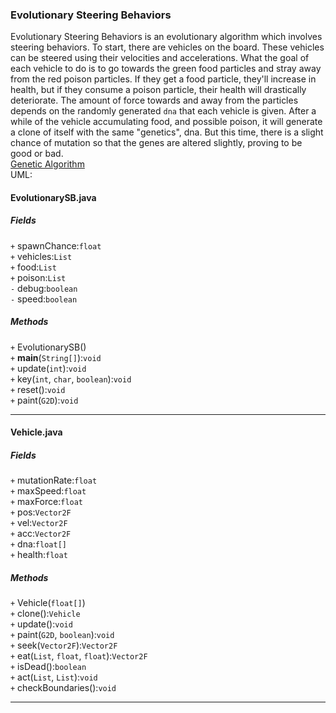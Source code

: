 ### Evolutionary Steering Behaviors
Evolutionary Steering Behaviors is an evolutionary algorithm which involves steering behaviors. To start, there are vehicles on the board. These vehicles can be steered using their velocities and accelerations. What the goal of each vehicle to do is to go towards the green food particles and stray away from the red poison particles. If they get a food particle, they'll increase in health, but if they consume a poison particle, their health will drastically deteriorate. The amount of force towards and away from the particles depends on the randomly generated `dna` that each vehicle is given. After a while of the vehicle accumulating food, and possible poison, it will generate a clone of itself with the same "genetics", dna. But this time, there is a slight chance of mutation so that the genes are altered slightly, proving to be good or bad.  
[Genetic Algorithm](https://en.wikipedia.org/wiki/Genetic_algorithm)  
UML:
#### EvolutionarySB.java
##### Fields
`+` spawnChance:`float`  
`+` vehicles:`List`  
`+` food:`List`  
`+` poison:`List`  
`-` debug:`boolean`  
`-` speed:`boolean`  
##### Methods
`+` EvolutionarySB()  
`+` **main**(`String[]`):`void`  
`+` update(`int`):`void`  
`+` key(`int`, `char`, `boolean`):`void`  
`+` reset():`void`  
`+` paint(`G2D`):`void`
***
#### Vehicle.java
##### Fields
`+` mutationRate:`float`  
`+` maxSpeed:`float`  
`+` maxForce:`float`  
`+` pos:`Vector2F`  
`+` vel:`Vector2F`  
`+` acc:`Vector2F`  
`+` dna:`float[]`  
`+` health:`float`  
##### Methods
`+` Vehicle(`float[]`)  
`+` clone():`Vehicle`  
`+` update():`void`  
`+` paint(`G2D`, `boolean`):`void`  
`+` seek(`Vector2F`):`Vector2F`  
`+` eat(`List`, `float`, `float`):`Vector2F`  
`+` isDead():`boolean`  
`+` act(`List`, `List`):`void`  
`+` checkBoundaries():`void`
***